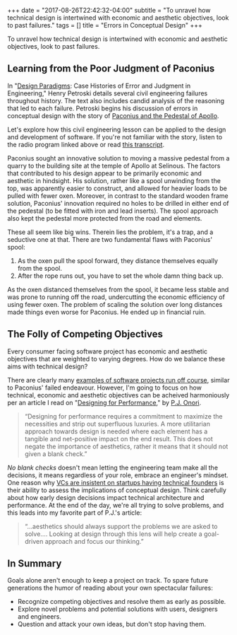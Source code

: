 +++
date = "2017-08-26T22:42:32-04:00"
subtitle = "To unravel how technical design is intertwined with economic and aesthetic objectives, look to past failures."
tags = []
title = "Errors in Conceptual Design"
+++

<p class="lede">
To unravel how technical design is intertwined with economic and aesthetic
objectives, look to past failures.
</p>

<h2>Learning from the Poor Judgment of Paconius</h2>

In "<a href="https://www.goodreads.com/book/show/16247.Design_Paradigms">Design
Paradigms</a>: Case Histories of Error and Judgment in Engineering," Henry
Petroski details several civil engineering failures throughout history. The text
also includes candid analysis of the reasoning that led to each failure.
Petroski begins his discussion of errors in conceptual design with the story of
[Paconius and the Pedestal of
Apollo](http://www.kuhf.org/programaudio/engines/eng1101_64k.m3u). 

Let's explore how this civil engineering lesson can be applied to the design and
development of software. If you're not familiar with the story, listen to the
radio program linked above or read [this
transcript](http://www.uh.edu/engines/epi1101.htm).

Paconius sought an innovative solution to moving a massive pedestal from a
quarry to the building site at the temple of Apollo at Selinous. The factors
that contributed to his design appear to be primarily economic and aesthetic in
hindsight. His solution, rather like a spool unwinding from the top, was
apparently easier to construct, and allowed for heavier loads to be pulled with
fewer oxen. Moreover, in contrast to the standard wooden frame solution,
Paconius' innovation required no holes to be drilled in either end of the
pedestal (to be fitted with iron and lead inserts). The spool approach also kept
the pedestal more protected from the road and elements.

These all seem like big wins. Therein lies the problem, it's a trap, and a
seductive one at that. There are two fundamental flaws with Paconius' spool:

<ol class="tabular-figures">
  <li>
    As the oxen pull the spool forward, they distance themselves equally from the
   spool.
  </li>
  <li>
    After the rope runs out, you have to set the whole damn thing back up.
  </li>
</ol>

<p class="no-indent">
  As the oxen distanced themselves from the spool, it became less stable and was
  prone to running off the road, undercutting the economic efficiency of using
  fewer oxen. The problem of scaling the solution over long distances made things
  even worse for Paconius. He ended up in financial ruin.
</p>

<h2>The Folly of Competing Objectives</h2>

Every consumer facing software project has economic and aesthetic objectives
that are weighted to varying degrees. How do we balance these aims with
technical design?

There are clearly many [examples of software projects run off
course](http://en.wikipedia.org/wiki/Anti-pattern), similar to Paconius' failed
endeavour. However, I'm going to focus on how technical, economic and aesthetic
objectives can be acheived harmoniously per an article I read on "[Designing for
Performance](http://webdesign.tutsplus.com/articles/user-experience-articles/designing-for-performance/),"
by [P.J. Onori](https://twitter.com/somerandomdude).

<blockquote
cite="http://webdesign.tutsplus.com/articles/user-experience-articles/designing-for-performance/">
&ldquo;Designing for performance requires a commitment to maximize the
necessities and strip out superfluous luxuries. A more utilitarian approach
towards design is needed where each element has a tangible and net-positive
impact on the end result. This does not negate the importance of aesthetics,
rather it means that it should not given a blank check.&rdquo; </blockquote>

*No blank checks* doesn't mean letting the engineering team make all the
decisions, it means regardless of your role, embrace an engineer's mindset. One
reason why [VCs are insistent on startups having technical
founders](http://allthingsd.com/20130305/seven-more-questions-for-andreessen-horowitz-enterprise-dude-peter-levine/?mod=tweet)
is their ability to assess the implications of conceptual design. Think
carefully about how early design decisions impact technical architecture and
performance. At the end of the day, we're all trying to solve problems, and this
leads into my favorite part of P.J.'s article:

<blockquote
cite="http://webdesign.tutsplus.com/articles/user-experience-articles/designing-for-performance/">
&ldquo;…aesthetics should always support the problems we are asked to solve….
Looking at design through this lens will help create a goal-driven approach and
focus our thinking.&rdquo; </blockquote>

<h2>In Summary</h2>

Goals alone aren't enough to keep a project on track. To spare future
generations the humor of reading about your own spectacular failures:

- Recognize competing objectives and resolve them as early as possible.
- Explore novel problems and potential solutions with users, designers and
  engineers.
- Question and attack your own ideas, but don't stop having them.
